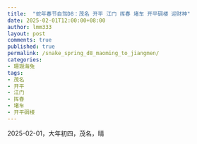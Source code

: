 ```yaml
---
title:  "蛇年春节自驾D8：茂名 开平 江门 挥春 堵车 开平碉楼 迎财神"
date: 2025-02-01T12:00:00+08:00
author: lmm333
layout: post
comments: true
published: true
permalink: /snake_spring_d8_maoming_to_jiangmen/
categories:
- 珊瑚海兔
tags:
- 茂名
- 开平
- 江门
- 挥春
- 堵车
- 开平碉楼
---
```

2025-02-01，大年初四，茂名，晴

